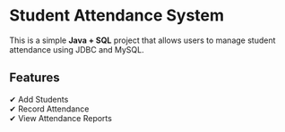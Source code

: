 # Student Attendance System  

This is a simple **Java + SQL** project that allows users to manage student attendance using JDBC and MySQL.  

## Features  
✔ Add Students  
✔ Record Attendance  
✔ View Attendance Reports
